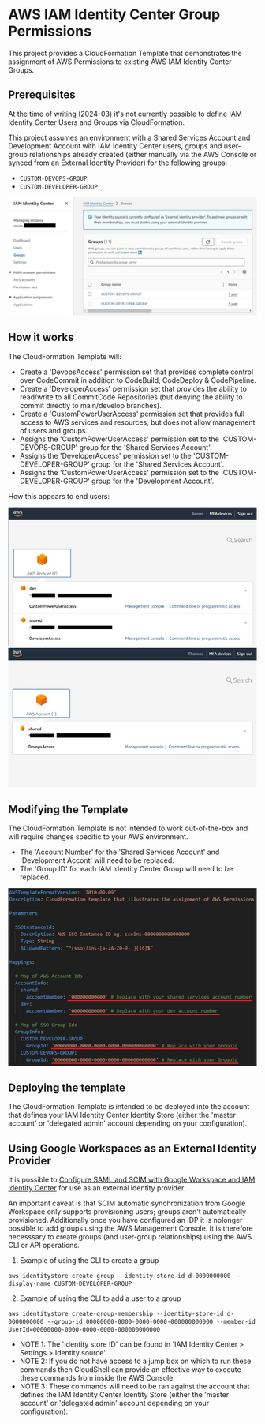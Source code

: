 # AWS IAM Identity Center Group Permissions

This project provides a CloudFormation Template that demonstrates the assignment of AWS Permissions to existing AWS IAM Identity Center Groups.

## Prerequisites
At the time of writing (2024-03) it's not currently possible to define IAM Identity Center Users and Groups via CloudFormation.

This project assumes an environment with a Shared Services Account and Development Account with IAM Identity Center users, groups and user-group relationships already created (either manually via the AWS Console or synced from an External Identity Provider) for the following groups:
- `CUSTOM-DEVOPS-GROUP`
- `CUSTOM-DEVELOPER-GROUP`

![IAM Identity Center Groups](res/groups.jpg)

## How it works

The CloudFormation Template will:
- Create a 'DevopsAccess' permission set that provides complete control over CodeCommit in addition to CodeBuild, CodeDeploy & CodePipeline.
- Create a 'DeveloperAccess' permission set that provides the ability to read/write to all CommitCode Repositories (but denying the ability to commit directly to main/develop branches).
- Create a 'CustomPowerUserAccess' permission set that provides full access to AWS services and resources, but does not allow management of users and groups.
- Assigns the 'CustomPowerUserAccess' permission set to the 'CUSTOM-DEVOPS-GROUP' group for the 'Shared Services Account'.
- Assigns the 'DeveloperAccess' permission set to the 'CUSTOM-DEVELOPER-GROUP' group for the 'Shared Services Account'.
- Assigns the 'CustomPowerUserAccess' permission set to the 'CUSTOM-DEVELOPER-GROUP' group for the 'Development Account'.

How this appears to end users:

![SSO Access 1](res/access1.jpg) ![SSO Access 2](res/access2.jpg)

## Modifying the Template
The CloudFormation Template is not intended to work out-of-the-box and will require changes specific to your AWS environment.
- The 'Account Number' for the 'Shared Services Account' and 'Development Accont' will need to be replaced.
- The 'Group ID' for each IAM Identity Center Group will need to be replaced.

![Cloud Template Modifications](res/modifications.jpg)

## Deploying the template

The CloudFormation Template is intended to be deployed into the account that defines your IAM Identity Center Identity Store (either the 'master account' or 'delegated admin' account depending on your configuration).

## Using Google Workspaces as an External Identity Provider

It is possible to [Configure SAML and SCIM with Google Workspace and IAM Identity Center](https://docs.aws.amazon.com/singlesignon/latest/userguide/gs-gwp.html) for use as an external identity provider.

An important caveat is that SCIM automatic synchronization from Google Workspace only supports provisioning users; groups aren't automatically provisioned. Additionally once you have configured an IDP it is nolonger possible to add groups using the AWS Management Console. It is therefore necesssary to create groups (and user-group relationships) using the AWS CLI or API operations.

1. Example of using the CLI to create a group
```
aws identitystore create-group --identity-store-id d-0000000000 --display-name CUSTOM-DEVELOPER-GROUP
```

2. Example of using the CLI to add a user to a group
```
aws identitystore create-group-membership --identity-store-id d-0000000000 --group-id 00000000-0000-0000-0000-000000000000 --member-id UserId=00000000-0000-0000-0000-000000000000
```
- NOTE 1: The 'Identity store ID' can be found in 'IAM Identity Center > Settings > Identity source'.
- NOTE 2: If you do not have access to a jump box on which to run these commands then CloudShell can provide an effective way to execute these commands from inside the AWS Console.
- NOTE 3: These commands will need to be ran against the account that defines the IAM Identity Center Identity Store (either the 'master account' or 'delegated admin' account depending on your configuration).